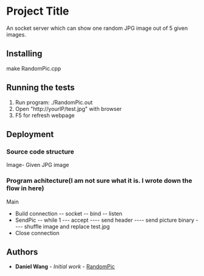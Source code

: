 # Project Title

An socket server which can show one random JPG image out of 5 given images.

## Installing

make RandomPic.cpp

## Running the tests

1. Run program: ./RandomPic.out
2. Open "http://yourIP/test.jpg" with browser
3. F5 for refresh webpage

## Deployment

### Source code structure

Image- Given JPG image

### Program achitecture(I am not sure what it is. I wrote down the flow in here)

Main
- Build connection
-- socket
-- bind
-- listen
- SendPic
-- while 1
--- accept
---- send header
---- send picture binary
---- shuffle image and replace test.jpg 
- Close connection
    
## Authors

* **Daniel Wang** - *Initial work* - [RandomPic](https://github.com/)
